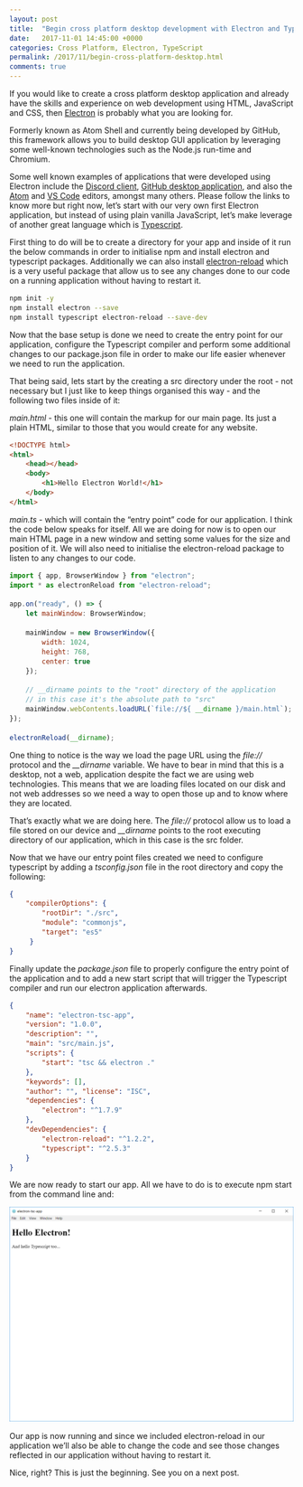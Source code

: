 ```yaml
---
layout: post
title:  "Begin cross platform desktop development with Electron and Typescript"
date:   2017-11-01 14:45:00 +0000
categories: Cross Platform, Electron, TypeScript
permalink: /2017/11/begin-cross-platform-desktop.html
comments: true
---
```

If you would like to create a cross platform desktop application and already have the skills and experience on web development using HTML, JavaScript and CSS, then [Electron](https://electron.atom.io/) is probably what you are looking for.

Formerly known as Atom Shell and currently being developed by GitHub, this framework allows you to build desktop GUI application by leveraging some well-known technologies such as the Node.js run-time and Chromium.

Some well known examples of applications that were developed using Electron include the [Discord client](https://discordapp.com/), [GitHub desktop application](https://desktop.github.com/), and also the [Atom](https://atom.io/) and [VS Code](https://code.visualstudio.com/) editors, amongst many others.
Please follow the links to know more but right now, let’s start with our very own first Electron application, but instead of using plain vanilla JavaScript, let’s make leverage of another great language which is [Typescript](http://www.typescriptlang.org/).

First thing to do will be to create a directory for your app and inside of it run the below commands in order to initialise npm and install electron and typescript packages. Additionally we can also install [electron-reload](https://www.npmjs.com/package/electron-reload) which is a very useful package that allow us to see any changes done to our code on a running application without having to restart it.

``` bash
npm init -y 
npm install electron --save 
npm install typescript electron-reload --save-dev 
```

Now that the base setup is done we need to create the entry point for our application, configure the Typescript compiler and perform some additional changes to our package.json file in order to make our life easier whenever we need to run the application.

That being said, lets start by the creating a src directory under the root - not necessary but I just like to keep things organised this way - and the following two files inside of it:

*main.html* - this one will contain the markup for our main page. Its just a plain HTML, similar to those that you would create for any website.

``` html
<!DOCTYPE html>
<html>
    <head></head>
    <body>
        <h1>Hello Electron World!</h1>
    </body>
</html>
```

*main.ts* - which will contain the “entry point” code for our application. I think the code below speaks for itself. All we are doing for now is to open our main HTML page in a new window and setting some values for the size and position of it. We will also need to initialise the electron-reload package to listen to any changes to our code.

``` javascript
import { app, BrowserWindow } from "electron"; 
import * as electronReload from "electron-reload";

app.on("ready", () => {
    let mainWindow: BrowserWindow;

    mainWindow = new BrowserWindow({
        width: 1024,
        height: 768,
        center: true
    });

    // __dirname points to the "root" directory of the application
    // in this case it's the absolute path to "src"
    mainWindow.webContents.loadURL(`file://${ __dirname }/main.html`);
});

electronReload(__dirname); 
```

One thing to notice is the way we load the page URL using the *file://* protocol and the *__dirname* variable. We have to bear in mind that this is a desktop, not a web, application despite the fact we are using web technologies. This means that we are loading files located on our disk and not web addresses so we need a way to open those up and to know where they are located.

That’s exactly what we are doing here. The *file://* protocol allow us to load a file stored on our device and *__dirname* points to the root executing directory of our application, which in this case is the src folder.

Now that we have our entry point files created we need to configure typescript by adding a *tsconfig.json* file in the root directory and copy the following:

``` json
{ 
    "compilerOptions": { 
        "rootDir": "./src", 
        "module": "commonjs", 
        "target": "es5" 
     } 
}
```

Finally update the *package.json* file to properly configure the entry point of the application and to add a new start script that will trigger the Typescript compiler and run our electron application afterwards.

``` json
{ 
    "name": "electron-tsc-app", 
    "version": "1.0.0", 
    "description": "", 
    "main": "src/main.js", 
    "scripts": { 
        "start": "tsc && electron ." 
    }, 
    "keywords": [], 
    "author": "", "license": "ISC", 
    "dependencies": { 
        "electron": "^1.7.9" 
    }, 
    "devDependencies": { 
        "electron-reload": "^1.2.2", 
        "typescript": "^2.5.3" 
    } 
} 
```

We are now ready to start our app. All we have to do is to execute npm start from the command line and:

 ![Electron demo initial screen](/assets/img/electron-tsc-app-initial-screen.png)

Our app is now running and since we included electron-reload in our application we’ll also be able to change the code and see those changes reflected in our application without having to restart it.

Nice, right? This is just the beginning. See you on a next post. 
